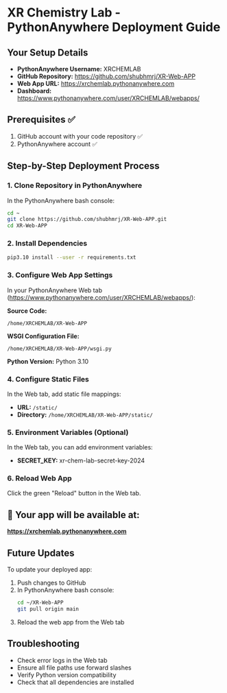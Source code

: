 # XR Chemistry Lab - PythonAnywhere Deployment Guide

## Your Setup Details
- **PythonAnywhere Username:** XRCHEMLAB
- **GitHub Repository:** https://github.com/shubhmrj/XR-Web-APP
- **Web App URL:** https://xrchemlab.pythonanywhere.com
- **Dashboard:** https://www.pythonanywhere.com/user/XRCHEMLAB/webapps/

## Prerequisites ✅
1. GitHub account with your code repository ✅
2. PythonAnywhere account ✅

## Step-by-Step Deployment Process

### 1. Clone Repository in PythonAnywhere
In the PythonAnywhere bash console:
```bash
cd ~
git clone https://github.com/shubhmrj/XR-Web-APP.git
cd XR-Web-APP
```

### 2. Install Dependencies
```bash
pip3.10 install --user -r requirements.txt
```

### 3. Configure Web App Settings
In your PythonAnywhere Web tab (https://www.pythonanywhere.com/user/XRCHEMLAB/webapps/):

**Source Code:**
```
/home/XRCHEMLAB/XR-Web-APP
```

**WSGI Configuration File:**
```
/home/XRCHEMLAB/XR-Web-APP/wsgi.py
```

**Python Version:** Python 3.10

### 4. Configure Static Files
In the Web tab, add static file mappings:
- **URL:** `/static/`
- **Directory:** `/home/XRCHEMLAB/XR-Web-APP/static/`

### 5. Environment Variables (Optional)
In the Web tab, you can add environment variables:
- **SECRET_KEY:** xr-chem-lab-secret-key-2024

### 6. Reload Web App
Click the green "Reload" button in the Web tab.

## 🎉 Your app will be available at:
**https://xrchemlab.pythonanywhere.com**

## Future Updates
To update your deployed app:
1. Push changes to GitHub
2. In PythonAnywhere bash console:
   ```bash
   cd ~/XR-Web-APP
   git pull origin main
   ```
3. Reload the web app from the Web tab

## Troubleshooting
- Check error logs in the Web tab
- Ensure all file paths use forward slashes
- Verify Python version compatibility
- Check that all dependencies are installed
